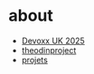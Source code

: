 # about

- [Devoxx UK 2025 ](./2025_05_11_devoxxuk2025/index.md)
- [theodinproject](./odinproject.md)
- [projets](./projects.md)
